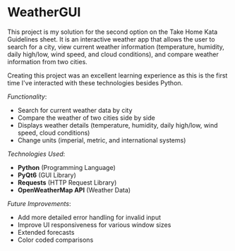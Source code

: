 # WeatherGUI

This project is my solution for the second option on the Take Home Kata Guidelines sheet. It is an interactive weather app that allows the user to search for a city, view current weather information (temperature, humidity, daily high/low, wind speed, and cloud conditions), and compare weather information from two cities.

Creating this project was an excellent learning experience as this is the first time I've interacted with these technologies besides Python.

*Functionality*:
- Search for current weather data by city
- Compare the weather of two cities side by side
- Displays weather details (temperature, humidity, daily high/low, wind speed, cloud conditions)
- Change units (imperial, metric, and international systems)

*Technologies Used*:
- **Python** (Programming Language)
- **PyQt6** (GUI Library)
- **Requests** (HTTP Request Library)
- **OpenWeatherMap API** (Weather Data)

*Future Improvements*:
- Add more detailed error handling for invalid input
- Improve UI responsiveness for various window sizes
- Extended forecasts
- Color coded comparisons

